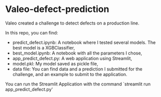 # Valeo-defect-prediction

Valeo created a challenge to detect defects on a production line.

In this repo, you can find:
- predict_defect.ipynb: A notebook where I tested several models. The best model is a XGBClassifier,
- best_model.ipynb: A notebook with all the parameters I chose,
- app_predict_defect.py: A web application using Streamlit,
- model.pkl: My model saved as pickle file,
- data file: You can find data and a prediction I submitted for the challenge, and an example to submit to the application.

You can run the Streamlit Application with the command `streamlit run app_predict_defect.py'
